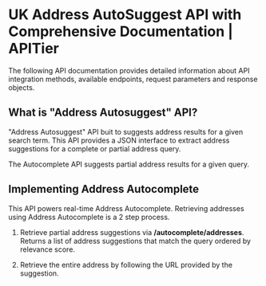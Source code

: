 # UK Address AutoSuggest API with Comprehensive Documentation | APITier

The following API documentation provides detailed information about API integration methods, available endpoints, request parameters and response objects.

## What is "Address Autosuggest" API?
"Address Autosuggest" API buit to suggests address results for a given search term.
This API provides a JSON interface to extract address suggestions for a complete or partial address query.

The Autocomplete API suggests partial address results for a given query.

## Implementing Address Autocomplete
This API powers real-time Address Autocomplete.
Retrieving addresses using Address Autocomplete is a 2 step process.

1.	Retrieve partial address suggestions via **/autocomplete/addresses**.<br /> 
      Returns a list of address suggestions that match the query ordered by relevance score.

2.	Retrieve the entire address by following the URL provided by the suggestion.<br />
